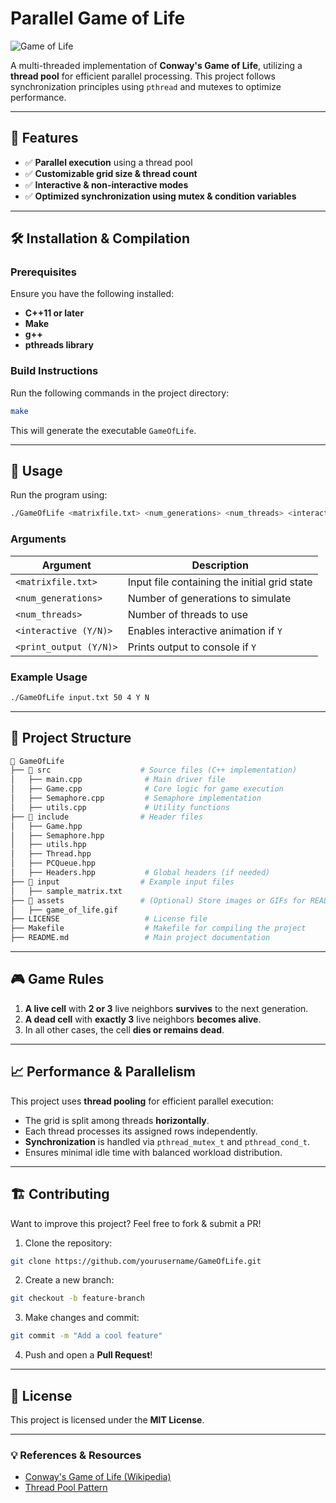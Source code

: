 # **Parallel Game of Life**

![Game of Life](https://upload.wikimedia.org/wikipedia/commons/e/e5/Gospers_glider_gun.gif)

A multi-threaded implementation of **Conway's Game of Life**, utilizing a **thread pool** for efficient parallel processing.
This project follows synchronization principles using `pthread` and mutexes to optimize performance.

---

## 🚀 **Features**
- ✅ **Parallel execution** using a thread pool
- ✅ **Customizable grid size & thread count**
- ✅ **Interactive & non-interactive modes**
- ✅ **Optimized synchronization using mutex & condition variables**

---

## 🛠 **Installation & Compilation**

### **Prerequisites**
Ensure you have the following installed:
- **C++11 or later**
- **Make**
- **g++**
- **pthreads library**

### **Build Instructions**
Run the following commands in the project directory:
```bash
make
```
This will generate the executable `GameOfLife`.

---

## 📌 **Usage**

Run the program using:
```bash
./GameOfLife <matrixfile.txt> <num_generations> <num_threads> <interactive(Y/N)> <print_output(Y/N)>
```

### **Arguments**
| Argument | Description |
|----------|------------|
| `<matrixfile.txt>` | Input file containing the initial grid state |
| `<num_generations>` | Number of generations to simulate |
| `<num_threads>` | Number of threads to use |
| `<interactive (Y/N)>` | Enables interactive animation if `Y` |
| `<print_output (Y/N)>` | Prints output to console if `Y` |

### **Example Usage**
```bash
./GameOfLife input.txt 50 4 Y N
```

---

## 📄 **Project Structure**
```bash
📂 GameOfLife
├── 📂 src                    # Source files (C++ implementation)
│   ├── main.cpp              # Main driver file
│   ├── Game.cpp              # Core logic for game execution
│   ├── Semaphore.cpp         # Semaphore implementation
│   ├── utils.cpp             # Utility functions
├── 📂 include                # Header files
│   ├── Game.hpp
│   ├── Semaphore.hpp
│   ├── utils.hpp
│   ├── Thread.hpp
│   ├── PCQueue.hpp
│   ├── Headers.hpp           # Global headers (if needed)
├── 📂 input                  # Example input files
│   ├── sample_matrix.txt
├── 📂 assets                 # (Optional) Store images or GIFs for README
│   ├── game_of_life.gif
├── LICENSE                   # License file
├── Makefile                  # Makefile for compiling the project
├── README.md                 # Main project documentation
```

---

## 🎮 **Game Rules**
1. **A live cell** with **2 or 3** live neighbors **survives** to the next generation.
2. **A dead cell** with **exactly 3** live neighbors **becomes alive**.
3. In all other cases, the cell **dies or remains dead**.

---

## 📈 **Performance & Parallelism**
This project uses **thread pooling** for efficient parallel execution:
- The grid is split among threads **horizontally**.
- Each thread processes its assigned rows independently.
- **Synchronization** is handled via `pthread_mutex_t` and `pthread_cond_t`.
- Ensures minimal idle time with balanced workload distribution.

---

## 🏗 **Contributing**
Want to improve this project? Feel free to fork & submit a PR!

1. Clone the repository:
```bash
git clone https://github.com/yourusername/GameOfLife.git
```
2. Create a new branch:
```bash
git checkout -b feature-branch
```
3. Make changes and commit:
```bash
git commit -m "Add a cool feature"
```
4. Push and open a **Pull Request**!

---

## 📜 **License**
This project is licensed under the **MIT License**.

---

### 💡 **References & Resources**
- [Conway's Game of Life (Wikipedia)](https://en.wikipedia.org/wiki/Conway%27s_Game_of_Life)
- [Thread Pool Pattern](https://en.wikipedia.org/wiki/Thread_pool)

